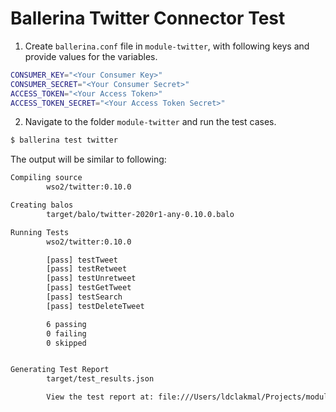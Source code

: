 # Ballerina Twitter Connector Test

1. Create `ballerina.conf` file in `module-twitter`, with following keys and provide values for the variables.
    
```bash
CONSUMER_KEY="<Your Consumer Key>"
CONSUMER_SECRET="<Your Consumer Secret>"
ACCESS_TOKEN="<Your Access Token>"
ACCESS_TOKEN_SECRET="<Your Access Token Secret>"
```

2. Navigate to the folder `module-twitter` and run the test cases.

```bash
$ ballerina test twitter
```

The output will be similar to following:

```bash
Compiling source
        wso2/twitter:0.10.0

Creating balos
        target/balo/twitter-2020r1-any-0.10.0.balo

Running Tests
        wso2/twitter:0.10.0

        [pass] testTweet
        [pass] testRetweet
        [pass] testUnretweet
        [pass] testGetTweet
        [pass] testSearch
        [pass] testDeleteTweet

        6 passing
        0 failing
        0 skipped


Generating Test Report
        target/test_results.json

        View the test report at: file:///Users/ldclakmal/Projects/module-twitter/target/test_results.html
```